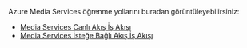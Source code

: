 Azure Media Services öğrenme yollarını buradan görüntüleyebilirsiniz:

* [Media Services Canlı Akış İş Akışı](https://azure.microsoft.com/documentation/learning-paths/media-services-streaming-live/)
* [Media Services İsteğe Bağlı Akış İş Akışı](https://azure.microsoft.com/documentation/learning-paths/media-services-streaming-on-demand/)
